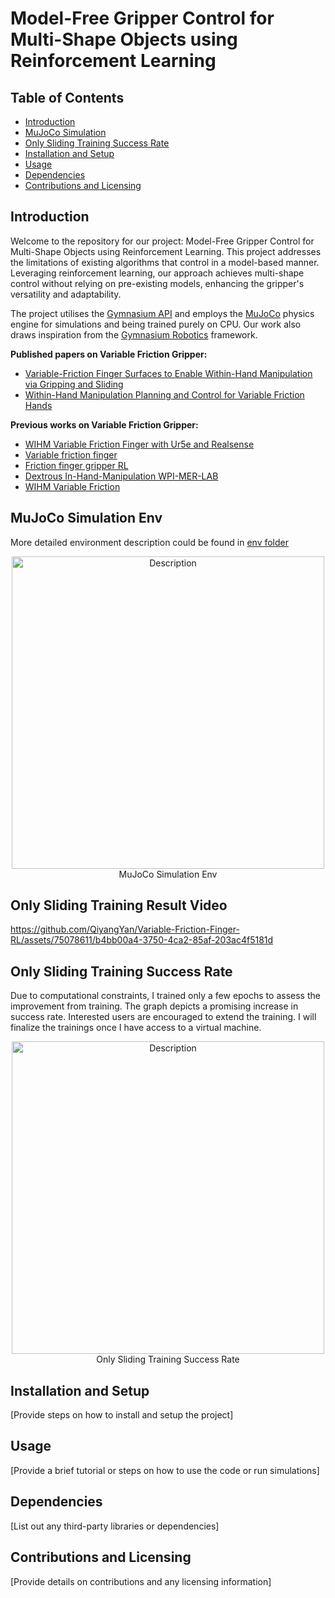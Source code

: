 # Model-Free Gripper Control for Multi-Shape Objects using Reinforcement Learning

## Table of Contents
- [Introduction](#introduction)
- [MuJoCo Simulation](#mujoco-simulation)
- [Only Sliding Training Success Rate](#only-sliding-training-success-rate)
- [Installation and Setup](#installation-and-setup)
- [Usage](#usage)
- [Dependencies](#dependencies)
- [Contributions and Licensing](#contributions-and-licensing)



## Introduction
Welcome to the repository for our project: Model-Free Gripper Control for Multi-Shape Objects using Reinforcement Learning. This project addresses the limitations of existing algorithms that control in a model-based manner. Leveraging reinforcement learning, our approach achieves multi-shape control without relying on pre-existing models, enhancing the gripper's versatility and adaptability.

The project utilises the [Gymnasium API](https://gymnasium.farama.org) and employs the [MuJoCo](https://mujoco.readthedocs.io/en/stable/overview.html) physics engine for simulations and being trained purely on CPU. Our work also draws inspiration from the [Gymnasium Robotics](https://robotics.farama.org) framework.

**Published papers on Variable Friction Gripper:**
* [Variable-Friction Finger Surfaces to Enable Within-Hand Manipulation via Gripping and Sliding](https://github.com/QiyangYan/Variable-Friction-Finger-RL/blob/461477be9c9c979466bd3d575dc51b07a4dfb78d/Gripper%20Paper/Variable-Friction%20Finger%20Surfaces%20to%20Enable%20Within-Hand%20Manipulation%20via%20Gripping%20and%20Sliding%20.pdf)
* [Within-Hand Manipulation Planning and Control for Variable Friction Hands](https://github.com/QiyangYan/Variable-Friction-Finger-RL/blob/461477be9c9c979466bd3d575dc51b07a4dfb78d/Gripper%20Paper/Within-Hand%20Manipulation%20Planning%20and%20Control%20for%20Variable%20Friction%20Hands.pdf)

**Previous works on Variable Friction Gripper:**
* [WIHM Variable Friction Finger with Ur5e and Realsense](https://github.com/QiyangYan/WIHM-Variable-Friction-Finger-with-Ur5e-and-Realsense)
* [Variable friction finger](https://github.com/gokul-gokz/Variable_friction_finger)
* [Friction finger gripper RL](https://github.com/gokul-gokz/Friction_finger_gripper_RL)
* [Dextrous In-Hand-Manipulation WPI-MER-LAB](https://github.com/kgnandanwar/Dextrous-In-Hand-Manipulation-WPI-MER-LAB-)
* [WIHM Variable Friction](https://github.com/asahin1/wihm-variable-friction)

## MuJoCo Simulation Env
More detailed environment description could be found in [env folder](https://github.com/QiyangYan/Variable-Friction-Finger-RL/tree/d7c8c5fd4040c6a2accb320689bcc0b9869805e3/Gymnasium%20Variable%20Friction)

<p align="center">
  <img src="https://github.com/QiyangYan/Variable-Friction-Finger-RL/assets/75078611/0a40eec6-518b-4f9e-b2f9-e57088f07416" alt="Description" width="500">
  <br>
  MuJoCo Simulation Env
</p>


## Only Sliding Training Result Video


https://github.com/QiyangYan/Variable-Friction-Finger-RL/assets/75078611/b4bb00a4-3750-4ca2-85af-203ac4f5181d


## Only Sliding Training Success Rate
Due to computational constraints, I trained only a few epochs to assess the improvement from training. The graph depicts a promising increase in success rate. Interested users are encouraged to extend the training. I will finalize the trainings once I have access to a virtual machine.

<p align="center">
  <img src="https://github.com/QiyangYan/Variable-Friction-Finger-RL/assets/75078611/cfa36bd0-937b-4663-97f7-0692fa50e07f" alt="Description" width="500">
  <br>
  Only Sliding Training Success Rate
</p>


## Installation and Setup
[Provide steps on how to install and setup the project]



## Usage
[Provide a brief tutorial or steps on how to use the code or run simulations]



## Dependencies
[List out any third-party libraries or dependencies]

## Contributions and Licensing
[Provide details on contributions and any licensing information]
